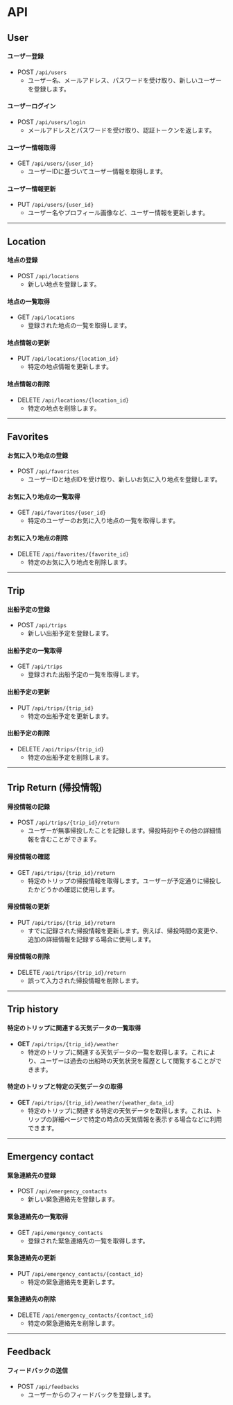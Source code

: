 # API

## User

#### ユーザー登録
- POST `/api/users`
  - ユーザー名、メールアドレス、パスワードを受け取り、新しいユーザーを登録します。

#### ユーザーログイン
- POST `/api/users/login`
  - メールアドレスとパスワードを受け取り、認証トークンを返します。

#### ユーザー情報取得
- GET `/api/users/{user_id}`
  - ユーザーIDに基づいてユーザー情報を取得します。

#### ユーザー情報更新
- PUT `/api/users/{user_id}`
  - ユーザー名やプロフィール画像など、ユーザー情報を更新します。
---
## Location
#### 地点の登録
- POST `/api/locations`
  - 新しい地点を登録します。

#### 地点の一覧取得
- GET `/api/locations`
  - 登録された地点の一覧を取得します。

#### 地点情報の更新
- PUT `/api/locations/{location_id}`
  - 特定の地点情報を更新します。

#### 地点情報の削除
- DELETE `/api/locations/{location_id}`
  - 特定の地点を削除します。
---
## Favorites

#### お気に入り地点の登録
- POST `/api/favorites`
  - ユーザーIDと地点IDを受け取り、新しいお気に入り地点を登録します。

#### お気に入り地点の一覧取得
- GET `/api/favorites/{user_id}`
  - 特定のユーザーのお気に入り地点の一覧を取得します。

#### お気に入り地点の削除
- DELETE `/api/favorites/{favorite_id}`
  - 特定のお気に入り地点を削除します。

---
## Trip
#### 出船予定の登録
- POST `/api/trips`
  - 新しい出船予定を登録します。

#### 出船予定の一覧取得
- GET `/api/trips`
  - 登録された出船予定の一覧を取得します。

#### 出船予定の更新
- PUT `/api/trips/{trip_id}`
  - 特定の出船予定を更新します。

#### 出船予定の削除
- DELETE `/api/trips/{trip_id}`
  - 特定の出船予定を削除します。
---
## Trip Return (帰投情報)

#### 帰投情報の記録
- POST `/api/trips/{trip_id}/return`
  - ユーザーが無事帰投したことを記録します。帰投時刻やその他の詳細情報を含むことができます。

#### 帰投情報の確認
- GET `/api/trips/{trip_id}/return`
  - 特定のトリップの帰投情報を取得します。ユーザーが予定通りに帰投したかどうかの確認に使用します。

#### 帰投情報の更新
- PUT `/api/trips/{trip_id}/return`
  - すでに記録された帰投情報を更新します。例えば、帰投時間の変更や、追加の詳細情報を記録する場合に使用します。

#### 帰投情報の削除
- DELETE `/api/trips/{trip_id}/return`
  - 誤って入力された帰投情報を削除します。

---
## Trip history
#### 特定のトリップに関連する天気データの一覧取得
- **GET** `/api/trips/{trip_id}/weather`
  - 特定のトリップに関連する天気データの一覧を取得します。これにより、ユーザーは過去の出船時の天気状況を履歴として閲覧することができます。

#### 特定のトリップと特定の天気データの取得
- **GET** `/api/trips/{trip_id}/weather/{weather_data_id}`
  - 特定のトリップに関連する特定の天気データを取得します。これは、トリップの詳細ページで特定の時点の天気情報を表示する場合などに利用できます。

---
## Emergency contact
#### 緊急連絡先の登録
- POST `/api/emergency_contacts`
  - 新しい緊急連絡先を登録します。

#### 緊急連絡先の一覧取得
- GET `/api/emergency_contacts`
  - 登録された緊急連絡先の一覧を取得します。

#### 緊急連絡先の更新
- PUT `/api/emergency_contacts/{contact_id}`
  - 特定の緊急連絡先を更新します。

#### 緊急連絡先の削除
- DELETE `/api/emergency_contacts/{contact_id}`
  - 特定の緊急連絡先を削除します。
---
## Feedback
#### フィードバックの送信
- POST `/api/feedbacks`
  - ユーザーからのフィードバックを登録します。
